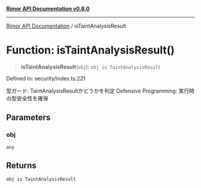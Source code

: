 [**Rimor API Documentation v0.8.0**](../README.md)

***

[Rimor API Documentation](../globals.md) / isTaintAnalysisResult

# Function: isTaintAnalysisResult()

> **isTaintAnalysisResult**(`obj`): `obj is TaintAnalysisResult`

Defined in: security/index.ts:221

型ガード: TaintAnalysisResultかどうかを判定
Defensive Programming: 実行時の型安全性を確保

## Parameters

### obj

`any`

## Returns

`obj is TaintAnalysisResult`
